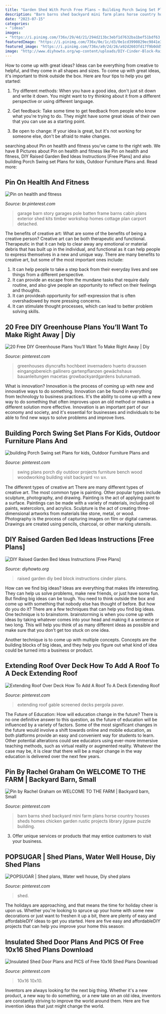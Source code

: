 ```yaml
---
title: "Garden Shed With Porch Free Plans ~ Building Porch Swing Set Plans For Kids, Outdoor Furniture Plans And"
description: "Barn barns shed backyard mini farm plans horse country houses sheds homes chicken garden rustic projects library jigsaw puzzle building"
date: "2023-07-15"
categories:
- "ideas"
images:
- "https://i.pinimg.com/736x/29/4d/21/294d213bc3ebf1d7632ba1bef51bdf63.jpg"
featuredImage: "https://i.pinimg.com/736x/0e/1c/d3/0e1cd3990829ec9841e3a3802147ea57--small-barns-small-red-barn.jpg"
featured_image: "https://i.pinimg.com/736x/a9/2d/26/a92d2603fd17f9b0dd59839188bb4edb.jpg"
image: "http://www.diyhowto.org/wp-content/uploads/DIY-Cinder-Block-Raised-Garden-Bed-20-DIY-Raised-Garden-Bed-Ideas-Instructions.jpg"
---
```



How to come up with great ideas?
Ideas can be everything from creative to helpful, and they come in all shapes and sizes. To come up with great ideas, it's important to think outside the box. Here are four tips to help you get started:
1. Try different methods: When you have a good idea, don't just sit down and write it down. You might want to try thinking about it from a different perspective or using different language.

2. Get feedback: Take some time to get feedback from people who know what you're trying to do. They might have some great ideas of their own that you can use as a starting point.

3. Be open to change: If your idea is great, but it's not working for someone else, don't be afraid to make changes.

	

		
searching about Pin on healtlh and fitness you've came to the right web. We have 8 Pictures about Pin on healtlh and fitness like Pin on healtlh and fitness, DIY Raised Garden Bed Ideas Instructions [Free Plans] and also building Porch Swing set Plans for kids, Outdoor Furniture Plans and. Read more:
		
    
## Pin On Healtlh And Fitness

<img loading=lazy src="https://i.pinimg.com/736x/a9/2d/26/a92d2603fd17f9b0dd59839188bb4edb.jpg" onerror="this.onerror=null;this.src='https://tse3.mm.bing.net/th?id=OIP.agiBc520TzEfUaUHKejCyQHaFi&amp;pid=15.1';" alt="Pin on healtlh and fitness">

_Source: br.pinterest.com_

>garage barn story garages pole batten frame barns cabin plans exterior shed kits timber workshop homes cottage plan carport detached. 

	

The benefits of creative art: What are some of the benefits of being a creative person?
Creative art can be both therapeutic and functional. Therapeutic in that it can help to clear away any emotional or material debris that has built up in the individual, and functional as it can help people to express themselves in a new and unique way. There are many benefits to creative art, but some of the most important ones include: 
1. It can help people to take a step back from their everyday lives and see things from a different perspective.
2. It can provide an escape from the mundane tasks that require daily routine, and also give people an opportunity to reflect on their feelings and thoughts. 
3. It can provideah opportunity for self-expression that is often overshadowed by more pressing concerns. 
4. It can stimulate thought processes, which can lead to better problem solving skills.

    
## 20 Free DIY Greenhouse Plans You’ll Want To Make Right Away | Diy

<img loading=lazy src="https://i.pinimg.com/736x/29/4d/21/294d213bc3ebf1d7632ba1bef51bdf63.jpg" onerror="this.onerror=null;this.src='https://tse2.mm.bing.net/th?id=OIP.o12EVOIJBDDqjaL9Cb7mYAHaKp&amp;pid=15.1';" alt="20 Free DIY Greenhouse Plans You’ll Want To Make Right Away | Diy">

_Source: pinterest.com_

>greenhouses diyncrafts hochbeet invernadero huerto draussen eingangsbereich gallinero gartenpflanzen gewächshaus bauanleitungen macetas growbackyardgardens bulunamadı. 

	

What is innovation?
Innovation is the process of coming up with new and innovative ways to do something. Innovation can be found in everything from technology to business practices. It's the ability to come up with a new way to do something that often improves upon an old method or makes a different solution more effective. Innovation is an important part of our economy and society, and it's essential for businesses and individuals to be able to find new ways to solve problems and improve lives.

    
## Building Porch Swing Set Plans For Kids, Outdoor Furniture Plans And

<img loading=lazy src="https://i.pinimg.com/736x/6f/77/da/6f77dabffd5145f6aac68881811d4a8b.jpg" onerror="this.onerror=null;this.src='https://tse2.mm.bing.net/th?id=OIP.VxJMGO8jBGouqFPGym1C7gHaMH&amp;pid=15.1';" alt="building Porch Swing set Plans for kids, Outdoor Furniture Plans and">

_Source: pinterest.com_

>swing plans porch diy outdoor projects furniture bench wood woodworking building visit backyard จาก นท. 

	

The different types of creative art
There are many different types of creative art. The most common type is painting. Other popular types include sculpture, photography, and drawing.
Painting is the act of applying paint to a surface. Paintings can be made with a variety of materials, including oil paints, watercolors, and acrylics. Sculpture is the act of creating three-dimensional artworks from materials like stone, metal, or wood. Photography is the process of capturing images on film or digital cameras. Drawings are created using pencils, charcoal, or other marking utensils.

    
## DIY Raised Garden Bed Ideas Instructions [Free Plans]

<img loading=lazy src="http://www.diyhowto.org/wp-content/uploads/DIY-Cinder-Block-Raised-Garden-Bed-20-DIY-Raised-Garden-Bed-Ideas-Instructions.jpg" onerror="this.onerror=null;this.src='https://tse1.mm.bing.net/th?id=OIP.nORl2gJgF5nEXlpEyCFR_QHaNQ&amp;pid=15.1';" alt="DIY Raised Garden Bed Ideas Instructions [Free Plans]">

_Source: diyhowto.org_

>raised garden diy bed block instructions cinder plans. 

	

How can we find big ideas?
Ideas are everything that makes life interesting. They can help us solve problems, make new friends, or just have some fun. But finding big ideas can be tough. You need to think outside the box and come up with something that nobody else has thought of before. But how do you do it? There are a few techniques that can help you find big ideas. 
One technique is to brainstorm. brainstorming is when you come up with ideas by taking whatever comes into your head and making it a sentence or two long. This will help you think of as many different ideas as possible and make sure that you don’t get too stuck on one idea. 

Another technique is to come up with multiple concepts. Concepts are the building blocks of big ideas, and they help you figure out what kind of idea could be turned into a business or product.

    
## Extending Roof Over Deck How To Add A Roof To A Deck Extending Roof

<img loading=lazy src="https://i.pinimg.com/736x/47/51/97/475197187cdd681786d85f6b25dacd42.jpg" onerror="this.onerror=null;this.src='https://tse4.mm.bing.net/th?id=OIP.sxHnHLl9GaNvaKj4Z4jF2wHaE8&amp;pid=15.1';" alt="Extending Roof Over Deck How To Add A Roof To A Deck Extending Roof">

_Source: pinterest.com_

>extending roof gable screened decks pergola paver. 

	

The Future of Education: How will education change in the future?
There is no one definitive answer to this question, as the future of education will be influenced by a variety of factors. Some of the most significant changes in the future would involve a shift towards online and mobile education, as both platforms provide an easy and convenient way for students to learn. Other potential alterations could see educators using ever-more immersive teaching methods, such as virtual reality or augmented reality. Whatever the case may be, it is clear that there will be a major change in the way education is delivered over the next few years.

    
## Pin By Rachel Graham On WELCOME TO THE FARM | Backyard Barn, Small

<img loading=lazy src="https://i.pinimg.com/736x/0e/1c/d3/0e1cd3990829ec9841e3a3802147ea57--small-barns-small-red-barn.jpg" onerror="this.onerror=null;this.src='https://tse1.mm.bing.net/th?id=OIP.5Uzuoq1TJ_g6CdNftO4jrgHaLD&amp;pid=15.1';" alt="Pin by Rachel Graham on WELCOME TO THE FARM | Backyard barn, Small">

_Source: pinterest.com_

>barn barns shed backyard mini farm plans horse country houses sheds homes chicken garden rustic projects library jigsaw puzzle building. 

	

3. Offer unique services or products that may entice customers to visit your business.

    
## POPSUGAR | Shed Plans, Water Well House, Diy Shed Plans

<img loading=lazy src="https://i.pinimg.com/736x/90/0e/c8/900ec80b7714bc12859934001936ef62.jpg" onerror="this.onerror=null;this.src='https://tse1.mm.bing.net/th?id=OIP.wsjFxSHTqsNS_xhoGiwX9wHaJ4&amp;pid=15.1';" alt="POPSUGAR | Shed plans, Water well house, Diy shed plans">

_Source: pinterest.com_

>shed. 

	

The holidays are approaching, and that means the time for holiday cheer is upon us. Whether you're looking to spruce up your home with some new decorations or just want to freshen it up a bit, there are plenty of easy and affordableDIY ideas to get you started. Here are five easy and affordableDIY projects that can help you improve your home this season: 

    
## Insulated Shed Door Plans And PICS Of Free 10x16 Shed Plans Download

<img loading=lazy src="https://i.pinimg.com/736x/3e/1e/5f/3e1e5f0ef7cd897bcc763b89c6ab8114.jpg" onerror="this.onerror=null;this.src='https://tse1.mm.bing.net/th?id=OIP.aDGcOL0hKG5bnfF9_9dhRwHaLD&amp;pid=15.1';" alt="Insulated Shed Door Plans and PICS of Free 10x16 Shed Plans Download">

_Source: pinterest.com_

>10x16 10x10. 

	

Inventors are always looking for the next big thing. Whether it's a new product, a new way to do something, or a new take on an old idea, inventors are constantly striving to improve the world around them. Here are five invention ideas that just might change the world.

